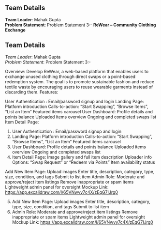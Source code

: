 
## Team Details

**Team Leader**: Mahak Gupta  
**Problem Statement**: 
Problem Statement 3:-
**ReWear – Community Clothing Exchange**

## Team Details

*Team Leader*: Mahak Gupta  
*Problem Statement*: 
Problem Statement 3:-
 
Overview:
Develop ReWear, a web-based platform that enables users to exchange unused clothing
through direct swaps or a point-based redemption system. The goal is to promote sustainable
fashion and reduce textile waste by encouraging users to reuse wearable garments instead of
discarding them.
Features:
 
User Authentication :
Email/password signup and login
Landing Page:
Platform introduction
Calls-to-action: “Start Swapping”, “Browse Items”, “List an Item”
Featured items carousel
User Dashboard: 
Profile details and points balance
Uploaded items overview
Ongoing and completed swaps list
Item Detail Page: 
1. User Authentication :
Email/password signup and login
2. Landing Page:
Platform introduction
Calls-to-action: “Start Swapping”, “Browse Items”, “List an Item”
Featured items carousel
3. User Dashboard: 
Profile details and points balance
Uploaded items overview
Ongoing and completed swaps list
4. Item Detail Page: 
Image gallery and full item description
Uploader info
Options: “Swap Request” or “Redeem via Points”
Item availability status
 
Add New Item Page:
Upload images
Enter title, description, category, type, size, condition, and tags
Submit to list item
Admin Role:
Moderate and approve/reject item listings
Remove inappropriate or spam items
Lightweight admin panel for oversight
Mockup Link: https://app.excalidraw.com/l/65VNwvy7c4X/zEqG7IJrg0
 
5. Add New Item Page:
Upload images
Enter title, description, category, type, size, condition, and tags
Submit to list item
6. Admin Role:
Moderate and approve/reject item listings
Remove inappropriate or spam items
Lightweight admin panel for oversight
Mockup Link: https://app.excalidraw.com/l/65VNwvy7c4X/zEqG7IJrg0 


 
